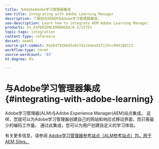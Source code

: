 ```yaml
---
title: 与AdobeAdobe学习管理器集成
seo-title: Integrating with Adobe Learning Manager
description: 了解如何将AEM与Adobe学习管理器集成。
seo-description: Learn how to integrate AEM Adobe Learning Manager.
products: SG_EXPERIENCEMANAGER/6.5/SITES
topic-tags: integration
content-type: reference
docset: aem65
source-git-commit: 9a164f92b6d5a927d1cb4ead2f119cc094180713
workflow-type: tm+mt
source-wordcount: '83'
ht-degree: 0%

---
```


# 与Adobe学习管理器集成{#integrating-with-adobe-learning}

Adobe学习管理器(ALM)与Adobe Experience Manager(AEM)站点集成。 这样，您就可以为Adobe学习管理器创建自己的网站和响应式移动界面，而只需最少的编码工作量。 通过此集成，您可以为用户创建自定义的学习体验。

有关更多信息，请参阅 [Adobe学习管理器参考站点（ALM参考站点）包，用于AEM Sites。](https://helpx.adobe.com/learning-manager/adobe-learning-manager-integration-aem.html)
